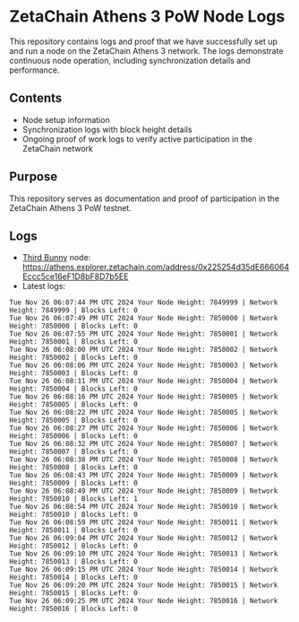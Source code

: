 # ZetaChain Athens 3 PoW Node Logs
This repository contains logs and proof that we have successfully set up and run a node on the ZetaChain Athens 3 network. The logs demonstrate continuous node operation, including synchronization details and performance.

## Contents
- Node setup information
- Synchronization logs with block height details
- Ongoing proof of work logs to verify active participation in the ZetaChain network

## Purpose
This repository serves as documentation and proof of participation in the ZetaChain Athens 3 PoW testnet.

## Logs

- [Third Bunny](https://thirdbunny.xyz/) node: https://athens.explorer.zetachain.com/address/0x225254d35dE666064Eccc5ce16eF1D8bF8D7b5EE
- Latest logs:
```
Tue Nov 26 06:07:44 PM UTC 2024 Your Node Height: 7849999 | Network Height: 7849999 | Blocks Left: 0
Tue Nov 26 06:07:49 PM UTC 2024 Your Node Height: 7850000 | Network Height: 7850000 | Blocks Left: 0
Tue Nov 26 06:07:55 PM UTC 2024 Your Node Height: 7850001 | Network Height: 7850001 | Blocks Left: 0
Tue Nov 26 06:08:00 PM UTC 2024 Your Node Height: 7850002 | Network Height: 7850002 | Blocks Left: 0
Tue Nov 26 06:08:06 PM UTC 2024 Your Node Height: 7850003 | Network Height: 7850003 | Blocks Left: 0
Tue Nov 26 06:08:11 PM UTC 2024 Your Node Height: 7850004 | Network Height: 7850004 | Blocks Left: 0
Tue Nov 26 06:08:16 PM UTC 2024 Your Node Height: 7850005 | Network Height: 7850005 | Blocks Left: 0
Tue Nov 26 06:08:22 PM UTC 2024 Your Node Height: 7850005 | Network Height: 7850005 | Blocks Left: 0
Tue Nov 26 06:08:27 PM UTC 2024 Your Node Height: 7850006 | Network Height: 7850006 | Blocks Left: 0
Tue Nov 26 06:08:32 PM UTC 2024 Your Node Height: 7850007 | Network Height: 7850007 | Blocks Left: 0
Tue Nov 26 06:08:38 PM UTC 2024 Your Node Height: 7850008 | Network Height: 7850008 | Blocks Left: 0
Tue Nov 26 06:08:43 PM UTC 2024 Your Node Height: 7850009 | Network Height: 7850009 | Blocks Left: 0
Tue Nov 26 06:08:49 PM UTC 2024 Your Node Height: 7850009 | Network Height: 7850010 | Blocks Left: 1
Tue Nov 26 06:08:54 PM UTC 2024 Your Node Height: 7850010 | Network Height: 7850010 | Blocks Left: 0
Tue Nov 26 06:08:59 PM UTC 2024 Your Node Height: 7850011 | Network Height: 7850011 | Blocks Left: 0
Tue Nov 26 06:09:04 PM UTC 2024 Your Node Height: 7850012 | Network Height: 7850012 | Blocks Left: 0
Tue Nov 26 06:09:10 PM UTC 2024 Your Node Height: 7850013 | Network Height: 7850013 | Blocks Left: 0
Tue Nov 26 06:09:15 PM UTC 2024 Your Node Height: 7850014 | Network Height: 7850014 | Blocks Left: 0
Tue Nov 26 06:09:20 PM UTC 2024 Your Node Height: 7850015 | Network Height: 7850015 | Blocks Left: 0
Tue Nov 26 06:09:25 PM UTC 2024 Your Node Height: 7850016 | Network Height: 7850016 | Blocks Left: 0
```
